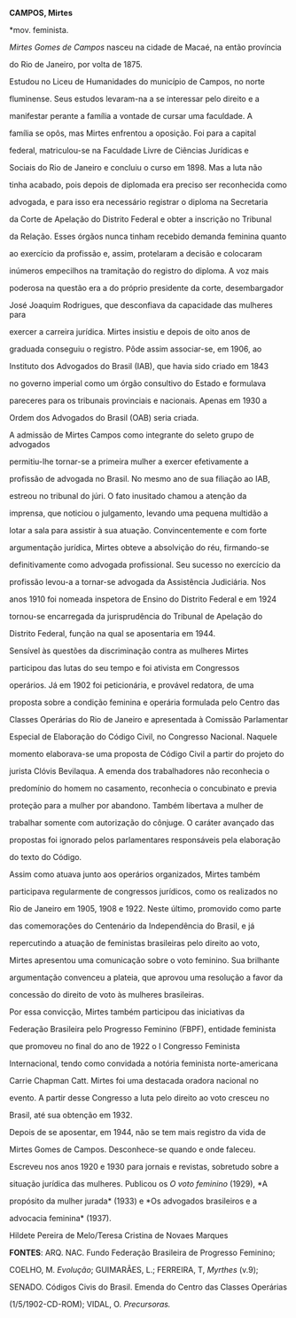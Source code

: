 **CAMPOS, Mirtes**



\*mov. feminista.



*Mirtes Gomes de Campos* nasceu na cidade de Macaé, na então província

do Rio de Janeiro, por volta de 1875.



Estudou no Liceu de Humanidades do município de Campos, no norte

fluminense. Seus estudos levaram-na a se interessar pelo direito e a

manifestar perante a família a vontade de cursar uma faculdade. A

família se opôs, mas Mirtes enfrentou a oposição. Foi para a capital

federal, matriculou-se na Faculdade Livre de Ciências Jurídicas e

Sociais do Rio de Janeiro e concluiu o curso em 1898. Mas a luta não

tinha acabado, pois depois de diplomada era preciso ser reconhecida como

advogada, e para isso era necessário registrar o diploma na Secretaria

da Corte de Apelação do Distrito Federal e obter a inscrição no Tribunal

da Relação. Esses órgãos nunca tinham recebido demanda feminina quanto

ao exercício da profissão e, assim, protelaram a decisão e colocaram

inúmeros empecilhos na tramitação do registro do diploma. A voz mais

poderosa na questão era a do próprio presidente da corte, desembargador

José Joaquim Rodrigues, que desconfiava da capacidade das mulheres para

exercer a carreira jurídica. Mirtes insistiu e depois de oito anos de

graduada conseguiu o registro. Pôde assim associar-se, em 1906, ao

Instituto dos Advogados do Brasil (IAB), que havia sido criado em 1843

no governo imperial como um órgão consultivo do Estado e formulava

pareceres para os tribunais provinciais e nacionais. Apenas em 1930 a

Ordem dos Advogados do Brasil (OAB) seria criada.



A admissão de Mirtes Campos como integrante do seleto grupo de advogados

permitiu-lhe tornar-se a primeira mulher a exercer efetivamente a

profissão de advogada no Brasil. No mesmo ano de sua filiação ao IAB,

estreou no tribunal do júri. O fato inusitado chamou a atenção da

imprensa, que noticiou o julgamento, levando uma pequena multidão a

lotar a sala para assistir à sua atuação. Convincentemente e com forte

argumentação jurídica, Mirtes obteve a absolvição do réu, firmando-se

definitivamente como advogada profissional. Seu sucesso no exercício da

profissão levou-a a tornar-se advogada da Assistência Judiciária. Nos

anos 1910 foi nomeada inspetora de Ensino do Distrito Federal e em 1924

tornou-se encarregada da jurisprudência do Tribunal de Apelação do

Distrito Federal, função na qual se aposentaria em 1944.



Sensível às questões da discriminação contra as mulheres Mirtes

participou das lutas do seu tempo e foi ativista em Congressos

operários. Já em 1902 foi peticionária, e provável redatora, de uma

proposta sobre a condição feminina e operária formulada pelo Centro das

Classes Operárias do Rio de Janeiro e apresentada à Comissão Parlamentar

Especial de Elaboração do Código Civil, no Congresso Nacional. Naquele

momento elaborava-se uma proposta de Código Civil a partir do projeto do

jurista Clóvis Bevilaqua. A emenda dos trabalhadores não reconhecia o

predomínio do homem no casamento, reconhecia o concubinato e previa

proteção para a mulher por abandono. Também libertava a mulher de

trabalhar somente com autorização do cônjuge. O caráter avançado das

propostas foi ignorado pelos parlamentares responsáveis pela elaboração

do texto do Código.



Assim como atuava junto aos operários organizados, Mirtes também

participava regularmente de congressos jurídicos, como os realizados no

Rio de Janeiro em 1905, 1908 e 1922. Neste último, promovido como parte

das comemorações do Centenário da Independência do Brasil, e já

repercutindo a atuação de feministas brasileiras pelo direito ao voto,

Mirtes apresentou uma comunicação sobre o voto feminino. Sua brilhante

argumentação convenceu a plateia, que aprovou uma resolução a favor da

concessão do direito de voto às mulheres brasileiras.



Por essa convicção, Mirtes também participou das iniciativas da

Federação Brasileira pelo Progresso Feminino (FBPF), entidade feminista

que promoveu no final do ano de 1922 o I Congresso Feminista

Internacional, tendo como convidada a notória feminista norte-americana

Carrie Chapman Catt. Mirtes foi uma destacada oradora nacional no

evento. A partir desse Congresso a luta pelo direito ao voto cresceu no

Brasil, até sua obtenção em 1932.



Depois de se aposentar, em 1944, não se tem mais registro da vida de

Mirtes Gomes de Campos. Desconhece-se quando e onde faleceu.



Escreveu nos anos 1920 e 1930 para jornais e revistas, sobretudo sobre a

situação jurídica das mulheres. Publicou os *O voto feminino* (1929), *A

propósito da mulher jurada* (1933) e *Os advogados brasileiros e a

advocacia feminina* (1937).



Hildete Pereira de Melo/Teresa Cristina de Novaes Marques



**FONTES**: ARQ. NAC. Fundo Federação Brasileira de Progresso Feminino;

COELHO, M. *Evolução*; GUIMARÃES, L.; FERREIRA, T, *Myrthes* (v.9);

SENADO. Códigos Civis do Brasil. Emenda do Centro das Classes Operárias

(1/5/1902-CD-ROM); VIDAL, O. *Precursoras.*

